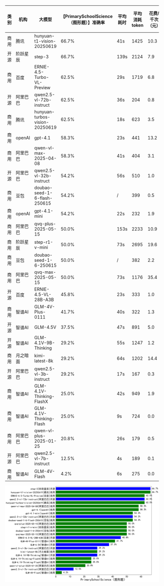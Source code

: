 
|类别|机构|大模型|【PrimarySchoolScience（图形题）】准确率|平均耗时|平均消耗token|花费/千次（元）|排名（准确率）|
|---|---|-----|-------------------|-------|-----------|-----------|-----------|
|商用|腾讯|hunyuan-t1-vision-20250619|66.7%|41s|1425|10.3|1|
|开源|阶跃星辰|step-3|66.7%|139s|2124|7.9|2|
|商用|百度|ERNIE-4.5-Turbo-VL-Preview|62.5%|29s|1719|6.8|3|
|开源|阿里巴巴|qwen2.5-vl-72b-instruct|62.5%|36s|204|0.8|4|
|商用|腾讯|hunyuan-turbos-vision-20250619|62.5%|18s|623|3.5|5|
|商用|openAI|gpt-4.1|58.3%|23s|441|13.2|6|
|商用|阿里巴巴|qwen-vl-max-2025-04-08|58.3%|41s|404|3.1|7|
|开源|阿里巴巴|qwen2.5-vl-32b-instruct|54.2%|56s|510|1.0|8|
|商用|豆包|doubao-seed-1-6-flash-250615|54.2%|/|399|0.5|9|
|商用|openAI|gpt-4.1-mini|54.2%|22s|232|1.9|10|
|商用|阿里巴巴|qvq-plus-2025-05-15|50.0%|153s|2233|10.9|11|
|商用|阶跃星辰|step-r1-v-mini|50.0%|73s|2695|19.6|12|
|商用|豆包|doubao-seed-1-6-250615|50.0%|/|382|2.2|13|
|商用|阿里巴巴|qvq-max-2025-05-15|50.0%|73s|1176|35.4|14|
|开源|百度|ERNIE-4.5-VL-28B-A3B|45.8%|23s|333|1.0|15|
|商用|智谱AI|GLM-4V-Plus-0111|41.7%|40s|322|1.3|16|
|开源|智谱AI|GLM-4.5V|37.5%|47s|891|5.0|17|
|开源|智谱AI|GLM-4.1V-9B-Thinking|29.2%|55s|1247|1.2|18|
|商用|月之暗面|kimi-latest-8k|29.2%|64s|1202|14.4|19|
|开源|阿里巴巴|qwen2.5-vl-3b-instruct|29.2%|17s|167|0.3|20|
|商用|智谱AI|GLM-4.1V-Thinking-FlashX|25.0%|42s|949|1.9|21|
|商用|智谱AI|GLM-4.1V-Thinking-Flash|25.0%|9s|724|0.0|22|
|商用|阿里巴巴|qwen-vl-plus-2025-01-25|20.8%|26s|179|0.5|23|
|开源|阿里巴巴|qwen2.5-vl-7b-instruct|12.5%|4s|189|0.1|24|
|商用|智谱AI|GLM-4V-Flash|4.2%|6s|275|0.0|25|


![lin](../pic/PrimarySchoolScience（图形题）.png)